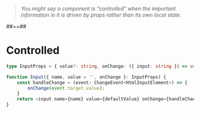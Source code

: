 <!-- .slide: class="quote-slide" -->

<blockquote>
<cite>
  You might say a component is “controlled” when the important information in it is driven by props rather than its own local state.
</cite>
</blockquote>

##==##

<!-- .slide: class="with-code" -->

# Controlled

```TypeScript
type InputProps = { value?: string, onChange: ({ input: string }) => void, name: string }

function Input({ name, value = '', onChange }: InputProps) {
    const handleChange = (event: ChangeEvent<HtmlInputElement>) => {
        onChange(event.target.value);
    }
    return <input name={name} value={defaultValue} onChange={handleChange} />;
}
```

<!-- .element: class="big-code" -->
